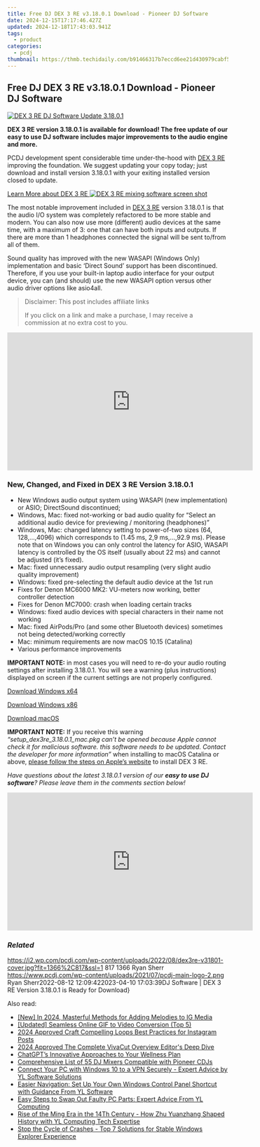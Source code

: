```yaml
---
title: Free DJ DEX 3 RE v3.18.0.1 Download - Pioneer DJ Software
date: 2024-12-15T17:17:46.427Z
updated: 2024-12-18T17:43:03.941Z
tags:
  - product
categories:
  - pcdj
thumbnail: https://thmb.techidaily.com/b91466317b7eccd6ee21d430979cabf5463805ed441067719a242af16768dcd1.jpg
---
```


## Free DJ DEX 3 RE v3.18.0.1 Download - Pioneer DJ Software

[![DEX 3 RE DJ Software Update 3.18.0.1](https://i2.wp.com/pcdj.com/wp-content/uploads/2022/08/dex3re-v31801-cover.jpg?resize=845%2C321&ssl=1)](https://i2.wp.com/pcdj.com/wp-content/uploads/2022/08/dex3re-v31801-cover.jpg?fit=1030%2C616&ssl=1 "dex3re-v31801-cover")

**DEX 3 RE version 3.18.0.1 is available for download! The free update of our easy to use DJ software includes major improvements to the audio engine and more.** 

PCDJ development spent considerable time under-the-hood with [DEX 3 RE](https://tools.techidaily.com/pcdj/products/) improving the foundation. We suggest updating your copy today; just download and install version 3.18.0.1 with your exiting installed version closed to update.

[Learn More about DEX 3 RE ![DEX 3 RE mixing software screen shot](https://i1.wp.com/pcdj.com/wp-content/uploads/2017/11/dex3re-newscreenshot.jpg?fit=300%2C169&ssl=1 "DEX 3 RE mixing software screen shot")](https://tools.techidaily.com/pcdj/products/)

The most notable improvement included in [DEX 3 RE](https://tools.techidaily.com/pcdj/products/) version 3.18.0.1 is that the audio I/O system was completely refactored to be more stable and modern. You can also now use more (different) audio devices at the same time, with a maximum of 3: one that can have both inputs and outputs. If there are more than 1 headphones connected the signal will be sent to/from all of them. 

Sound quality has improved with the new WASAPI (Windows Only) implementation and basic ‘Direct Sound’ support has been discontinued. Therefore, if you use your built-in laptop audio interface for your output device, you can (and should) use the new WASAPI option versus other audio driver options like asio4all. 

>  Disclaimer: This post includes affiliate links
>
>  If you click on a link and make a purchase, I may receive a commission at no extra cost to you.
>

<!-- affiliate ads begin -->
<iframe width="560" height="315" src="https://www.youtube.com/embed/bXmwwSmYqq4?si=Bb-eJfLnlpeeClyt" title="YouTube video player" frameborder="0" allow="accelerometer; autoplay; clipboard-write; encrypted-media; gyroscope; picture-in-picture; web-share" referrerpolicy="strict-origin-when-cross-origin" allowfullscreen></iframe>
<!-- affiliate ads end -->

### New, Changed, and Fixed in DEX 3 RE Version 3.18.0.1

* New Windows audio output system using WASAPI (new implementation) or ASIO; DirectSound discontinued;
* Windows, Mac: fixed not-working or bad audio quality for “Select an additional audio device for previewing / monitoring (headphones)”
* Windows, Mac: changed latency setting to power-of-two sizes (64, 128,…,4096) which corresponds to (1.45 ms, 2,9 ms,…,92.9 ms). Please note that on Windows you can only control the latency for ASIO, WASAPI latency is controlled by the OS itself (usually about 22 ms) and cannot be adjusted (it’s fixed).
* Mac: fixed unnecessary audio output resampling (very slight audio quality improvement)
* Windows: fixed pre-selecting the default audio device at the 1st run
* Fixes for Denon MC6000 MK2: VU-meters now working, better controller detection
* Fixes for Denon MC7000: crash when loading certain tracks
* Windows: fixed audio devices with special characters in their name not working
* Mac: fixed AirPods/Pro (and some other Bluetooth devices) sometimes not being detected/working correctly
* Mac: minimum requirements are now macOS 10.15 (Catalina)
* Various performance improvements

  
**IMPORTANT NOTE:** in most cases you will need to re-do your audio routing settings after installing 3.18.0.1\. You will see a warning (plus instructions) displayed on screen if the current settings are not properly configured. 

[Download Windows x64](https://tools.techidaily.com/pcdj/products/)

[Download Windows x86](https://tools.techidaily.com/pcdj/products/)

[Download macOS](https://tools.techidaily.com/pcdj/products/)

**IMPORTANT NOTE:** If you receive this warning _“setup\_dex3re\_3.18.0.1\_mac.pkg can’t be opened because Apple cannot check it for malicious software. this software needs to be updated. Contact the developer for more information”_ when installing to macOS Catalina or above, [please follow the steps on Apple’s website](https://support.apple.com/guide/mac-help/open-a-mac-app-from-an-unidentified-developer-mh40616/mac) to install DEX 3 RE.

_Have questions about the latest 3.18.0.1 version of our **easy to use DJ software**? Please leave them in the comments section below!_

<!-- affiliate ads begin -->
<iframe width="560" height="315" src="https://www.youtube.com/embed/P6Wfzj6YNDM?si=WRZQD9zCdQ1_tW1b" title="YouTube video player" frameborder="0" allow="accelerometer; autoplay; clipboard-write; encrypted-media; gyroscope; picture-in-picture; web-share" referrerpolicy="strict-origin-when-cross-origin" allowfullscreen></iframe>
<!-- affiliate ads end -->

### _Related_

https://i2.wp.com/pcdj.com/wp-content/uploads/2022/08/dex3re-v31801-cover.jpg?fit=1366%2C817&ssl=1 817 1366 Ryan Sherr https://www.pcdj.com/wp-content/uploads/2021/07/pcdj-main-logo-2.png Ryan Sherr2022-08-12 12:09:422023-04-10 17:03:39DJ Software | DEX 3 RE Version 3.18.0.1 is Ready for Download}

<ins class="adsbygoogle"
     style="display:block"
     data-ad-format="autorelaxed"
     data-ad-client="ca-pub-7571918770474297"
     data-ad-slot="1223367746"></ins>

<ins class="adsbygoogle"
     style="display:block"
     data-ad-client="ca-pub-7571918770474297"
     data-ad-slot="8358498916"
     data-ad-format="auto"
     data-full-width-responsive="true"></ins>

<span class="atpl-alsoreadstyle">Also read:</span>
<div><ul>
<li><a href="https://instagram-video-files.techidaily.com/new-in-2024-masterful-methods-for-adding-melodies-to-ig-media/"><u>[New] In 2024, Masterful Methods for Adding Melodies to IG Media</u></a></li>
<li><a href="https://extra-guidance.techidaily.com/updated-seamless-online-gif-to-video-conversion-top-5/"><u>[Updated] Seamless Online GIF to Video Conversion (Top 5)</u></a></li>
<li><a href="https://instagram-clips.techidaily.com/2024-approved-craft-compelling-loops-best-practices-for-instagram-posts/"><u>2024 Approved Craft Compelling Loops Best Practices for Instagram Posts</u></a></li>
<li><a href="https://fox-helps.techidaily.com/2024-approved-the-complete-vivacut-overview-editors-deep-dive/"><u>2024 Approved The Complete VivaCut Overview Editor's Deep Dive</u></a></li>
<li><a href="https://tech-savvy.techidaily.com/chatgpts-innovative-approaches-to-your-wellness-plan/"><u>ChatGPT’s Innovative Approaches to Your Wellness Plan</u></a></li>
<li><a href="https://discover-bits.techidaily.com/comprehensive-list-of-55-dj-mixers-compatible-with-pioneer-cdjs/"><u>Comprehensive List of 55 DJ Mixers Compatible with Pioneer CDJs</u></a></li>
<li><a href="https://discover-bits.techidaily.com/connect-your-pc-with-windows-10-to-a-vpn-securely-expert-advice-by-yl-software-solutions/"><u>Connect Your PC with Windows 10 to a VPN Securely - Expert Advice by YL Software Solutions</u></a></li>
<li><a href="https://discover-bits.techidaily.com/easier-navigation-set-up-your-own-windows-control-panel-shortcut-with-guidance-from-yl-software/"><u>Easier Navigation: Set Up Your Own Windows Control Panel Shortcut with Guidance From YL Software</u></a></li>
<li><a href="https://discover-bits.techidaily.com/easy-steps-to-swap-out-faulty-pc-parts-expert-advice-from-yl-computing/"><u>Easy Steps to Swap Out Faulty PC Parts: Expert Advice From YL Computing</u></a></li>
<li><a href="https://discover-bits.techidaily.com/rise-of-the-ming-era-in-the-14th-century-how-zhu-yuanzhang-shaped-history-with-yl-computing-tech-expertise/"><u>Rise of the Ming Era in the 14Th Century - How Zhu Yuanzhang Shaped History with YL Computing Tech Expertise</u></a></li>
<li><a href="https://win-forum.techidaily.com/stop-the-cycle-of-crashes-top-7-solutions-for-stable-windows-explorer-experience/"><u>Stop the Cycle of Crashes - Top 7 Solutions for Stable Windows Explorer Experience</u></a></li>
</ul></div>

